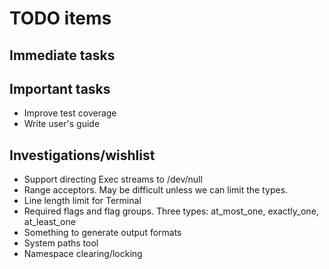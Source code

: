 # TODO items

## Immediate tasks

## Important tasks

* Improve test coverage
* Write user's guide

## Investigations/wishlist

* Support directing Exec streams to /dev/null
* Range acceptors. May be difficult unless we can limit the types.
* Line length limit for Terminal
* Required flags and flag groups. Three types: at_most_one, exactly_one, at_least_one
* Something to generate output formats
* System paths tool
* Namespace clearing/locking
